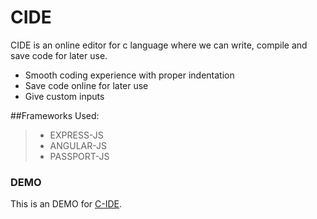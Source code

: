 #  CIDE
CIDE is an online editor for c language where we can write, compile and save code for later use.
  - Smooth coding experience with proper indentation
  - Save code online for later use
  - Give custom inputs
  
##Frameworks Used:
  > - EXPRESS-JS 
  > - ANGULAR-JS 
  > - PASSPORT-JS 
     
### DEMO
This is an DEMO for  [C-IDE](https://c-ide.herokuapp.com/).
